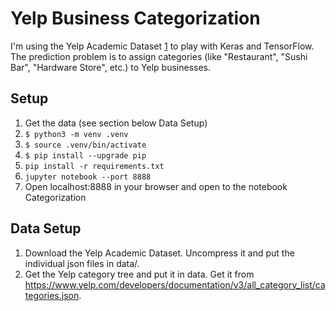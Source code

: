 Yelp Business Categorization
============================

I'm using the Yelp Academic Dataset [1] to play with Keras and TensorFlow. The prediction problem is
to assign categories (like "Restaurant", "Sushi Bar", "Hardware Store", etc.) to Yelp businesses.


Setup
-----
1. Get the data (see section below Data Setup)
2. `$ python3 -m venv .venv`
3. `$ source .venv/bin/activate`
4. `$ pip install --upgrade pip`
5. `pip install -r requirements.txt`
6. `jupyter notebook --port 8888`
7. Open localhost:8888 in your browser and open to the notebook Categorization


Data Setup
----------
1. Download the Yelp Academic Dataset. Uncompress it and put the individual json files in data/.
2. Get the Yelp category tree and put it in data. Get it from https://www.yelp.com/developers/documentation/v3/all_category_list/categories.json.


[1]: https://www.yelp.com/dataset
